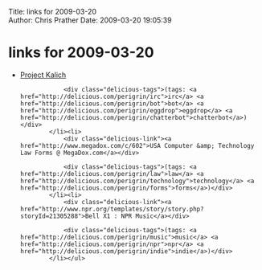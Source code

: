 Title: links for 2009-03-20  
Author: Chris Prather
Date: 2009-03-20 19:05:39

# links for 2009-03-20
<ul class="delicious"><li>
                <div class="delicious-link"><a href="http://kalich.sourceforge.net/overview.html">Project Kalich</a></div>
                
                <div class="delicious-tags">(tags: <a href="http://delicious.com/perigrin/irc">irc</a> <a href="http://delicious.com/perigrin/bot">bot</a> <a href="http://delicious.com/perigrin/eggdrop">eggdrop</a> <a href="http://delicious.com/perigrin/chatterbot">chatterbot</a>)</div>
            </li><li>
                <div class="delicious-link"><a href="http://www.megadox.com/c/602">USA Computer &amp; Technology Law Forms @ MegaDox.com</a></div>
                
                <div class="delicious-tags">(tags: <a href="http://delicious.com/perigrin/law">law</a> <a href="http://delicious.com/perigrin/technology">technology</a> <a href="http://delicious.com/perigrin/forms">forms</a>)</div>
            </li><li>
                <div class="delicious-link"><a href="http://www.npr.org/templates/story/story.php?storyId=21305288">Bell X1 : NPR Music</a></div>
                
                <div class="delicious-tags">(tags: <a href="http://delicious.com/perigrin/music">music</a> <a href="http://delicious.com/perigrin/npr">npr</a> <a href="http://delicious.com/perigrin/indie">indie</a>)</div>
            </li></ul>
